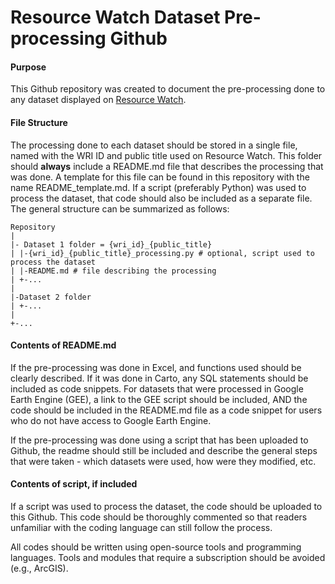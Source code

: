 # Resource Watch Dataset Pre-processing Github
#### Purpose
This Github repository was created to document the pre-processing done to any dataset displayed on [Resource Watch](https://resourcewatch.org/).

#### File Structure
The processing done to each dataset should be stored in a single file, named with the WRI ID and public title used on Resource Watch. This folder should **always** include a README.md file that describes the processing that was done. A template for this file can be found in this repository with the name README_template.md. If a script (preferably Python) was used to process the dataset, that code should also be included as a separate file. The general structure can be summarized as follows:

```
Repository
|
|- Dataset 1 folder = {wri_id}_{public_title}
| |-{wri_id}_{public_title}_processing.py # optional, script used to process the dataset
| |-README.md # file describing the processing
| +-...
|
|-Dataset 2 folder
| +-...
|
+-...
```

#### Contents of README.md
If the pre-processing was done in Excel, and functions used should be clearly described. If it was done in Carto, any SQL statements should be included as code snippets. For datasets that were processed in Google Earth Engine (GEE), a link to the GEE script should be included, AND the code should be included in the README.md file as a code snippet for users who do not have access to Google Earth Engine.

If the pre-processing was done using a script that has been uploaded to Github, the readme should still be included and describe the general steps that were taken - which datasets were used, how were they modified, etc.

#### Contents of script, if included
If a script was used to process the dataset, the code should be uploaded to this Github. This code should be thoroughly commented so that readers unfamiliar with the coding language can still follow the process.

All codes should be written using open-source tools and programming languages. Tools and modules that require a subscription should be avoided (e.g., ArcGIS).


